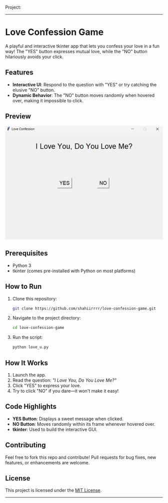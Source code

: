 Project:

---

# Love Confession Game  

A playful and interactive tkinter app that lets you confess your love in a fun way! The "YES" button expresses mutual love, while the "NO" button hilariously avoids your click.  

## Features  
- **Interactive UI**: Respond to the question with "YES" or try catching the elusive "NO" button.  
- **Dynamic Behavior**: The "NO" button moves randomly when hovered over, making it impossible to click.  
  
## Preview  
![Screenshot of Love Confession Game](sample.png)  


## Prerequisites  
- Python 3  
- tkinter (comes pre-installed with Python on most platforms)  

## How to Run  
1. Clone this repository:  
   ```bash  
   git clone https://github.com/shahiirrrr/love-confession-game.git  
   ```  

2. Navigate to the project directory:  
   ```bash  
   cd love-confession-game 
   ```  

3. Run the script:  
   ```bash  
   python love_u.py  
   ```  

## How It Works  
1. Launch the app.  
2. Read the question: *"I Love You, Do You Love Me?"*  
3. Click "YES" to express your love.  
4. Try to click "NO" if you dare—it won't make it easy!  

## Code Highlights  
- **YES Button**: Displays a sweet message when clicked.  
- **NO Button**: Moves randomly within its frame whenever hovered over.  
- **tkinter**: Used to build the interactive GUI.  

## Contributing  
Feel free to fork this repo and contribute! Pull requests for bug fixes, new features, or enhancements are welcome.  

## License  
This project is licensed under the [MIT License](LICENSE).  

---